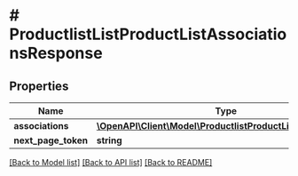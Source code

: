 # # ProductlistListProductListAssociationsResponse


## Properties 


Name | Type | Description | Notes
------------ | ------------- | ------------- | -------------
**associations**| [**\OpenAPI\Client\Model\ProductlistProductListAssociation[]**](ProductlistProductListAssociation.md) |   | [optional]
**next_page_token**| **string** |   | [optional]


[[Back to Model list]](../../README.md#models) [[Back to API list]](../../README.md#endpoints) [[Back to README]](../../README.md)

